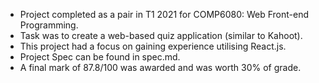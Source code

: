 - Project completed as a pair in T1 2021 for COMP6080: Web Front-end Programming.
- Task was to create a web-based quiz application (similar to Kahoot).
- This project had a focus on gaining experience utilising React.js.
- Project Spec can be found in spec.md.
- A final mark of 87.8/100 was awarded and was worth 30% of grade.
